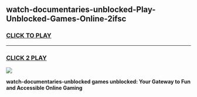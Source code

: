 
## watch-documentaries-unblocked-Play-Unblocked-Games-Online-2ifsc
<h3>
<a href="https://premium76.site?title=watch-documentaries-unblocked&ref=25A">CLICK TO PLAY</a></h3>
<hr>

<h3>
<a href="https://premium76.site?title=watch-documentaries-unblocked&ref=25A">CLICK 2 PLAY</a>
  
</h3>

<a href="https://premium76.site?title=watch-documentaries-unblocked&ref=25A"><img src="https://clearcache.store/games.png"></a>


**watch-documentaries-unblocked games unblocked: Your Gateway to Fun and Accessible Online Gaming**
